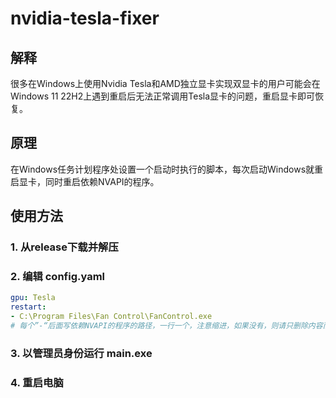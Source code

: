 # nvidia-tesla-fixer
## 解释
很多在Windows上使用Nvidia Tesla和AMD独立显卡实现双显卡的用户可能会在Windows 11 22H2上遇到重启后无法正常调用Tesla显卡的问题，重启显卡即可恢复。
## 原理
在Windows任务计划程序处设置一个启动时执行的脚本，每次启动Windows就重启显卡，同时重启依赖NVAPI的程序。
## 使用方法
### 1. 从release下载并解压
### 2. 编辑 config.yaml
```yaml
gpu: Tesla
restart:
- C:\Program Files\Fan Control\FanControl.exe
# 每个”-“后面写依赖NVAPI的程序的路径，一行一个，注意缩进，如果没有，则请只删除内容而不删除”-“
```
### 3. 以管理员身份运行 main.exe
### 4. 重启电脑
